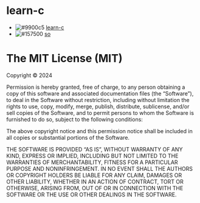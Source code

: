 # learn-c
- ![#9900c5](https://placehold.it/15/9900c5?text=+) [learn-c](https://LinconFive.github.io/learn-c/)
- ![#157500](https://placehold.it/15/157500?text=+) [so](https://stackoverflow.com/users/5203458/linconfive)

# The MIT License (MIT)

Copyright © 2024

Permission is hereby granted, free of charge, to any person obtaining a copy of this software and associated documentation files (the “Software”), to deal in the Software without restriction, including without limitation the rights to use, copy, modify, merge, publish, distribute, sublicense, and/or sell copies of the Software, and to permit persons to whom the Software is furnished to do so, subject to the following conditions:

The above copyright notice and this permission notice shall be included in all copies or substantial portions of the Software.

THE SOFTWARE IS PROVIDED “AS IS”, WITHOUT WARRANTY OF ANY KIND, EXPRESS OR IMPLIED, INCLUDING BUT NOT LIMITED TO THE WARRANTIES OF MERCHANTABILITY, FITNESS FOR A PARTICULAR PURPOSE AND NONINFRINGEMENT. IN NO EVENT SHALL THE AUTHORS OR COPYRIGHT HOLDERS BE LIABLE FOR ANY CLAIM, DAMAGES OR OTHER LIABILITY, WHETHER IN AN ACTION OF CONTRACT, TORT OR OTHERWISE, ARISING FROM, OUT OF OR IN CONNECTION WITH THE SOFTWARE OR THE USE OR OTHER DEALINGS IN THE SOFTWARE.
